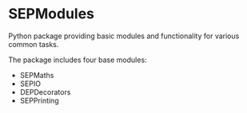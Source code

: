 # SEPModules

Python package providing basic modules and functionality for various common tasks.

The package includes four base modules:
* SEPMaths
* SEPIO
* DEPDecorators
* SEPPrinting
